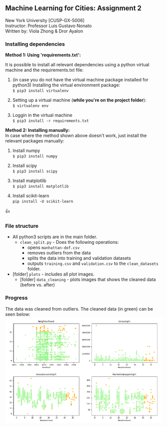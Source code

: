 
## Machine Learning for Cities: Assignment 2
New York University [CUSP-GX-5006]  
Instructor: Professor Luis Gustavo Nonato  
Written by: Viola Zhong & Dror Ayalon

### Installing dependencies  
**Method 1: Using 'requirements.txt':**

It is possible to install all relevant dependencies using a python virtual machine and the requirements.txt file:

1. (in case you do not have the virtual machine package installed for python3) Installing the virtual environment package:  
``$ pip3 install virtualenv``

1. Setting up a virtual machine (**while you're on the project folder**):  
``$ virtualenv env``

1. Loggin in the virtual machine  
``$ pip3 install -r requirements.txt``


**Method 2: Installing manually:**  
In case where the method shown above doesn't work, just install the relevant packages manually:

1. Install numpy  
``$ pip3 install numpy``

1. Install scipy  
``$ pip3 install scipy``

1. Install matplotlib  
``$ pip3 install matplotlib``

1. Install scikit-learn  
``pip install -U scikit-learn``  

👍

### File structure
- All python3 scripts are in the main folder.
  - `clean_split.py` - Does the following operations:
    - opens `manhattan-dof.csv`
    - removes outliers from the data
    - splits the data into training and validation datasets
    - outputs `training.csv` and `validation.csv` to the `clean_datasets` folder.
- [folder] ``plots`` - includes all plot images.
  - [folder] ``data_cleaning`` - plots images that shows the cleaned data (before vs. after)

### Progress
The data was cleaned from outliers. The cleaned data (in green) can be seen below:
![data set: before vs. after](plots/data_cleaning/all_relevant.png)
